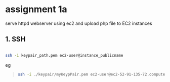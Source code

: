 # assignment 1a

serve httpd webserver using ec2 and upload php file to EC2 instances 



## 1. SSH

```bash

ssh -i keypair_path.pem ec2-user@instance_publicname
```

eg
>```bash
>ssh -i ./keypair/myKeypPair.pem ec2-user@ec2-52-91-135-72.compute-1.amazonaws.com
>```